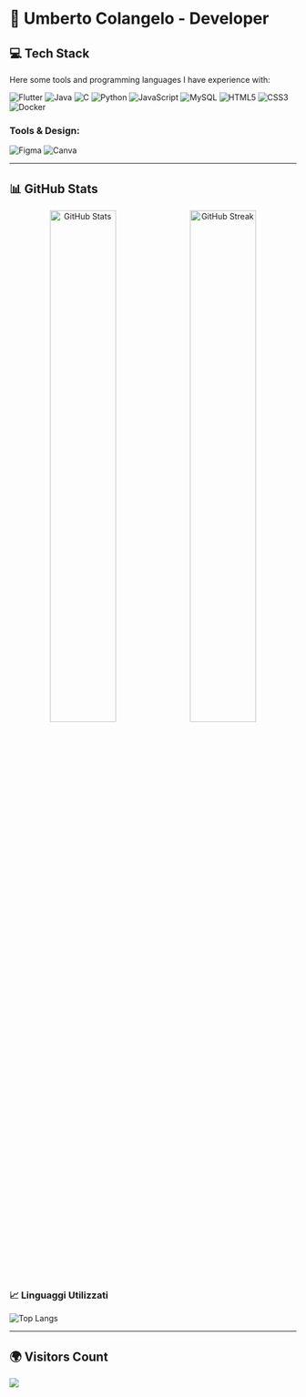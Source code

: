 # 🌟 Umberto Colangelo - Developer

## 💻 Tech Stack
Here some tools and programming languages I have experience with:

![Flutter](https://img.shields.io/badge/flutter-%2302569B.svg?style=for-the-badge&logo=flutter&logoColor=white)
![Java](https://img.shields.io/badge/java-%23ED8B00.svg?style=for-the-badge&logo=java&logoColor=white)
![C](https://img.shields.io/badge/c-%2300599C.svg?style=for-the-badge&logo=c&logoColor=white)
![Python](https://img.shields.io/badge/python-3670A0?style=for-the-badge&logo=python&logoColor=ffdd54)
![JavaScript](https://img.shields.io/badge/javascript-%23323330.svg?style=for-the-badge&logo=javascript&logoColor=%23F7DF1E)
![MySQL](https://img.shields.io/badge/mysql-%2300f.svg?style=for-the-badge&logo=mysql&logoColor=white)
![HTML5](https://img.shields.io/badge/html5-%23E34F26.svg?style=for-the-badge&logo=html5&logoColor=white)
![CSS3](https://img.shields.io/badge/css3-%231572B6.svg?style=for-the-badge&logo=css3&logoColor=white)
![Docker](https://img.shields.io/badge/docker-%230db7ed.svg?style=for-the-badge&logo=docker&logoColor=white)

### Tools & Design:
![Figma](https://img.shields.io/badge/figma-%23F24E1E.svg?style=for-the-badge&logo=figma&logoColor=white)
![Canva](https://img.shields.io/badge/Canva-%2300C4CC.svg?style=for-the-badge&logo=Canva&logoColor=white)

---

## 📊 GitHub Stats

<div align="center">
  <img src="https://github-readme-stats.vercel.app/api?username=umbertocolangelo&theme=dark&hide_border=false&include_all_commits=true&count_private=true" alt="GitHub Stats" width="48%"/>
  <img src="https://github-readme-streak-stats.herokuapp.com/?user=umbertocolangelo&theme=dark&hide_border=false" alt="GitHub Streak" width="48%"/>
</div>

### 📈 Linguaggi Utilizzati
![Top Langs](https://github-readme-stats.vercel.app/api/top-langs/?username=umbertocolangelo&theme=dark&hide_border=false&layout=compact)

---

## 🌍 Visitors Count
[![](https://visitcount.itsvg.in/api?id=umbertocolangelo&icon=0&color=0)](https://visitcount.itsvg.in)

